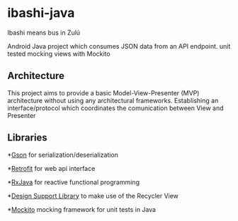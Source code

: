 # ibashi-java

Ibashi means bus in Zulú

Android Java project  which consumes JSON data from an API endpoint.
unit tested mocking views with Mockito

## Architecture 

This project aims to provide a basic Model-View-Presenter (MVP) architecture without using any architectural frameworks.
Establishing an interface/protocol which coordinates the comunication between View and Presenter

## Libraries 

*[Gson](https://github.com/google/gson) for serialization/deserialization

*[Retrofit](http://square.github.io/retrofit/) for web api interface

*[RxJava](https://github.com/ReactiveX/RxJava) for reactive functional programming

*[Design Support Library](https://developer.android.com/training/material/design-library.html) to make use of the Recycler View

*[Mockito](http://site.mockito.org/) mocking framework for unit tests in Java
